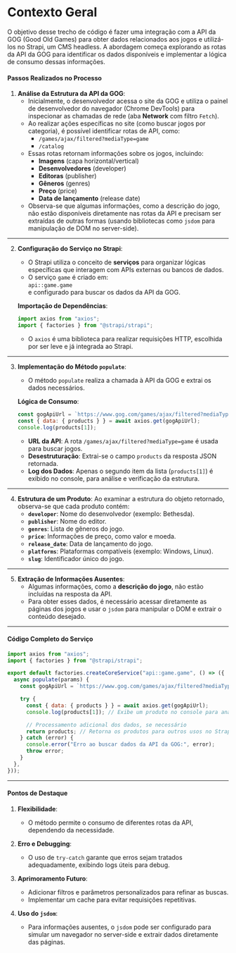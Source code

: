 # Contexto Geral

O objetivo desse trecho de código é fazer uma integração com a API da GOG (Good Old Games) para obter dados relacionados aos jogos e utilizá-los no Strapi, um CMS headless. A abordagem começa explorando as rotas da API da GOG para identificar os dados disponíveis e implementar a lógica de consumo dessas informações.

#### Passos Realizados no Processo

1. **Análise da Estrutura da API da GOG**:
    - Inicialmente, o desenvolvedor acessa o site da GOG e utiliza o painel de desenvolvedor do navegador (Chrome DevTools) para inspecionar as chamadas de rede (aba **Network** com filtro `Fetch`).
    - Ao realizar ações específicas no site (como buscar jogos por categoria), é possível identificar rotas de API, como:
        - `/games/ajax/filtered?mediaType=game`
        - `/catalog`
    - Essas rotas retornam informações sobre os jogos, incluindo:
        - **Imagens** (capa horizontal/vertical)
        - **Desenvolvedores** (developer)
        - **Editoras** (publisher)
        - **Gêneros** (genres)
        - **Preço** (price)
        - **Data de lançamento** (release date)
    - Observa-se que algumas informações, como a descrição do jogo, não estão disponíveis diretamente nas rotas da API e precisam ser extraídas de outras formas (usando bibliotecas como `jsdom` para manipulação de DOM no server-side).

---

2. **Configuração do Serviço no Strapi**:
    
    - O Strapi utiliza o conceito de **serviços** para organizar lógicas específicas que interagem com APIs externas ou bancos de dados.
    - O serviço `game` é criado em:  
        `api::game.game`  
        e configurado para buscar os dados da API da GOG.
    
    **Importação de Dependências**:
    
    ```javascript
    import axios from "axios";
    import { factories } from "@strapi/strapi";
    ```
    
    - O `axios` é uma biblioteca para realizar requisições HTTP, escolhida por ser leve e já integrada ao Strapi.

---

3. **Implementação do Método `populate`**:
    
    - O método `populate` realiza a chamada à API da GOG e extrai os dados necessários.
    
    **Lógica de Consumo**:
    
    ```javascript
    const gogApiUrl = `https://www.gog.com/games/ajax/filtered?mediaType=game?sort=rating`;
    const { data: { products } } = await axios.get(gogApiUrl);
    console.log(products[1]);
    ```
    
    - **URL da API**: A rota `/games/ajax/filtered?mediaType=game` é usada para buscar jogos.
    - **Desestruturação**: Extrai-se o campo `products` da resposta JSON retornada.
    - **Log dos Dados**: Apenas o segundo item da lista (`products[1]`) é exibido no console, para análise e verificação da estrutura.

---

4. **Estrutura de um Produto**: Ao examinar a estrutura do objeto retornado, observa-se que cada produto contém:
    - **`developer`**: Nome do desenvolvedor (exemplo: Bethesda).
    - **`publisher`**: Nome do editor.
    - **`genres`**: Lista de gêneros do jogo.
    - **`price`**: Informações de preço, como valor e moeda.
    - **`release_date`**: Data de lançamento do jogo.
    - **`platforms`**: Plataformas compatíveis (exemplo: Windows, Linux).
    - **`slug`**: Identificador único do jogo.

---

5. **Extração de Informações Ausentes**:
    - Algumas informações, como a **descrição do jogo**, não estão incluídas na resposta da API.
    - Para obter esses dados, é necessário acessar diretamente as páginas dos jogos e usar o `jsdom` para manipular o DOM e extrair o conteúdo desejado.

---

#### Código Completo do Serviço

```javascript
import axios from "axios";
import { factories } from "@strapi/strapi";

export default factories.createCoreService("api::game.game", () => ({
  async populate(params) {
    const gogApiUrl = `https://www.gog.com/games/ajax/filtered?mediaType=game?sort=rating`;

    try {
      const { data: { products } } = await axios.get(gogApiUrl);
      console.log(products[1]); // Exibe um produto no console para análise

      // Processamento adicional dos dados, se necessário
      return products; // Retorna os produtos para outros usos no Strapi
    } catch (error) {
      console.error("Erro ao buscar dados da API da GOG:", error);
      throw error;
    }
  },
}));
```

---

#### Pontos de Destaque

1. **Flexibilidade**:
    
    - O método permite o consumo de diferentes rotas da API, dependendo da necessidade.
2. **Erro e Debugging**:
    
    - O uso de `try-catch` garante que erros sejam tratados adequadamente, exibindo logs úteis para debug.
3. **Aprimoramento Futuro**:
    
    - Adicionar filtros e parâmetros personalizados para refinar as buscas.
    - Implementar um cache para evitar requisições repetitivas.
4. **Uso do `jsdom`**:
    
    - Para informações ausentes, o `jsdom` pode ser configurado para simular um navegador no server-side e extrair dados diretamente das páginas.
